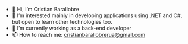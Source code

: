 - 👋 Hi, I’m Cristian Barallobre
- 👀 I’m interested mainly in developing applications using .NET and C#, but open to learn other technologies too.
- 🌱 I’m currently working as a back-end developer
- 📫 How to reach me: cristianbarallobrerua@gmail.com

<!---
Barallobre/Barallobre is a ✨ special ✨ repository because its `README.md` (this file) appears on your GitHub profile.
You can click the Preview link to take a look at your changes.
--->
